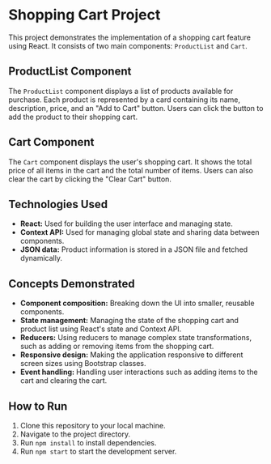 # Shopping Cart Project

This project demonstrates the implementation of a shopping cart feature using React. It consists of two main components: `ProductList` and `Cart`.

## ProductList Component

The `ProductList` component displays a list of products available for purchase. Each product is represented by a card containing its name, description, price, and an "Add to Cart" button. Users can click the button to add the product to their shopping cart.

## Cart Component

The `Cart` component displays the user's shopping cart. It shows the total price of all items in the cart and the total number of items. Users can also clear the cart by clicking the "Clear Cart" button.

## Technologies Used

- **React:** Used for building the user interface and managing state.
- **Context API:** Used for managing global state and sharing data between components.
- **JSON data:** Product information is stored in a JSON file and fetched dynamically.

## Concepts Demonstrated

- **Component composition:** Breaking down the UI into smaller, reusable components.
- **State management:** Managing the state of the shopping cart and product list using React's state and Context API.
- **Reducers:** Using reducers to manage complex state transformations, such as adding or removing items from the shopping cart.
- **Responsive design:** Making the application responsive to different screen sizes using Bootstrap classes.
- **Event handling:** Handling user interactions such as adding items to the cart and clearing the cart.

## How to Run

1. Clone this repository to your local machine.
2. Navigate to the project directory.
3. Run `npm install` to install dependencies.
4. Run `npm start` to start the development server.
